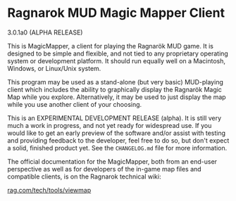 # Ragnarok MUD Magic Mapper Client
3.0.1a0 (ALPHA RELEASE) 

This is MagicMapper, a client for playing the Ragnarök MUD game.  It is 
designed to be simple and flexible, and not tied to any proprietary
operating system or development platform.  It should run equally well on
a Macintosh, Windows, or Linux/Unix system.

This program may be used as a stand-alone (but very basic) MUD-playing
client which includes the ability to graphically display the Ragnarök
Magic Map while you explore.  Alternatively, it may be used to just
display the map while you use another client of your choosing.

This is an EXPERIMENTAL DEVELOPMENT RELEASE (alpha).  It is still
very much a work in progress, and not yet ready for widespread use.  If
you would like to get an early preview of the software and/or assist with
testing and providing feedback to the developer, feel free to do so, but
don't expect a solid, finished product yet.  See the `CHANGELOG.md` file
for more information.

The official documentation for the MagicMapper, both from an end-user 
perspective as well as for developers of the in-game map files and
compatible clients, is on the Ragnarok technical wiki:

  [rag.com/tech/tools/viewmap](http://www.rag.com/tech/tools/viewmap)
